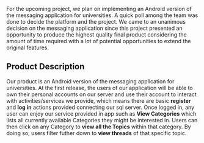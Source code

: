 For the upcoming project, we plan on implementing an Android version of the messaging application for universities. A quick poll among the team was done to decide the platform and the project. We came to an unanimous decision on the messaging application since this project presented an opportunity to produce the highest quality final product considering the amount of time required with a lot of potential opportunities to extend the original features.


<h2>Product Description</h2>

Our product is an Android version of the messaging application for universities. At the first release, the users of our application will be able to own their personal accounts on our server and use their account to interact with activities/services we provide, which means there are basic <b>register</b> and <b>log in</b> actions provided connecting our sql server. Once logged in, any user can enjoy our service provided in app such as <b>View Categories</b> which lists all currently available Categories they might be interested in. Users can then click on any Category to <b>view all the Topics</b> within that category.  By doing so, users filter futher down to <b>view threads</b> of that specific topic.
